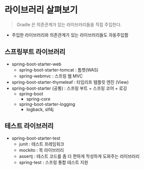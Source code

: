# 라이브러리 살펴보기


> Gradle 은 의존관계가 있는 라이브러리들을 직접 주입한다.
- 주입한 라이브러리와 의존관계가 있는 라이브러리들도 자동주입함

## 스프링부트 라이브러리
- spring-boot-starter-web
  - spring-boot-starter-tomcat : 톰켓(WAS)
  - spring-webmvc : 스프링 웹 MVC
- spring-boot-starter-thymeleaf : 타임리프 템플릿 엔진 (View)
- spring-boot-starter (공통) : 스프링 부트 + 스프링 코어 + 로깅
  - spring-boot
    - spring-core
  - spring-boot-starter-logging
    - logback, slf4j
  
## 테스트 라이브러리
- spring-boot-starter-test
  - junit : 테스트 프레임워크
  - mockito : 목 라이브러리
  - assertj : 테스트 코드를 좀 더 편하게 작성하게 도와주는 라이브러리
  - spring-test : 스프링 통합 테스트 지원